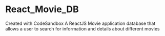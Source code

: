 # React_Movie_DB
Created with CodeSandbox
A ReactJS Movie application database that allows a user to search for information and details about different movies
